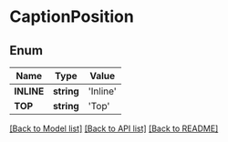 # CaptionPosition

## Enum
Name | Type | Value
------------ | ------------- | -------------
**INLINE** | **string** | 'Inline'
**TOP** | **string** | 'Top'


[[Back to Model list]](../README.md#documentation-for-models) [[Back to API list]](../README.md#documentation-for-api-endpoints) [[Back to README]](../README.md)


